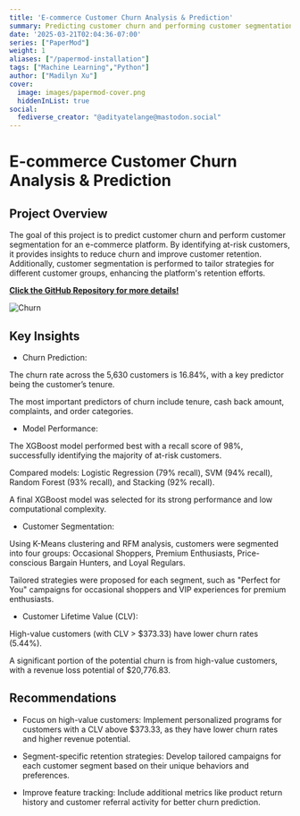 ```yaml
---
title: 'E-commerce Customer Churn Analysis & Prediction'
summary: Predicting customer churn and performing customer segmentation for an e-commerce platform
date: '2025-03-21T02:04:36-07:00'
series: ["PaperMod"]
weight: 1
aliases: ["/papermod-installation"]
tags: ["Machine Learning","Python"]
author: ["Madilyn Xu"]
cover:
  image: images/papermod-cover.png
  hiddenInList: true
social:
  fediverse_creator: "@adityatelange@mastodon.social"
---
```


# E-commerce Customer Churn Analysis & Prediction

## Project Overview
The goal of this project is to predict customer churn and perform customer segmentation for an e-commerce platform. By identifying at-risk customers, it provides insights to reduce churn and improve customer retention. Additionally, customer segmentation is performed to tailor strategies for different customer groups, enhancing the platform's retention efforts.

[**Click the GitHub Repository for more details!**](https://github.com/madilynxu/E-commerce-Customer-Churn-Analysis/tree/main)

![Churn](images/Churn.png)

## Key Insights

- Churn Prediction:

The churn rate across the 5,630 customers is 16.84%, with a key predictor being the customer’s tenure.

The most important predictors of churn include tenure, cash back amount, complaints, and order categories.

- Model Performance:

The XGBoost model performed best with a recall score of 98%, successfully identifying the majority of at-risk customers.

Compared models: Logistic Regression (79% recall), SVM (94% recall), Random Forest (93% recall), and Stacking (92% recall).

A final XGBoost model was selected for its strong performance and low computational complexity.

- Customer Segmentation:

Using K-Means clustering and RFM analysis, customers were segmented into four groups: Occasional Shoppers, Premium Enthusiasts, Price-conscious Bargain Hunters, and Loyal Regulars.

Tailored strategies were proposed for each segment, such as "Perfect for You" campaigns for occasional shoppers and VIP experiences for premium enthusiasts.

- Customer Lifetime Value (CLV):

High-value customers (with CLV > $373.33) have lower churn rates (5.44%).

A significant portion of the potential churn is from high-value customers, with a revenue loss potential of $20,776.83.

## Recommendations
- Focus on high-value customers: Implement personalized programs for customers with a CLV above $373.33, as they have lower churn rates and higher revenue potential.

- Segment-specific retention strategies: Develop tailored campaigns for each customer segment based on their unique behaviors and preferences.

- Improve feature tracking: Include additional metrics like product return history and customer referral activity for better churn prediction.